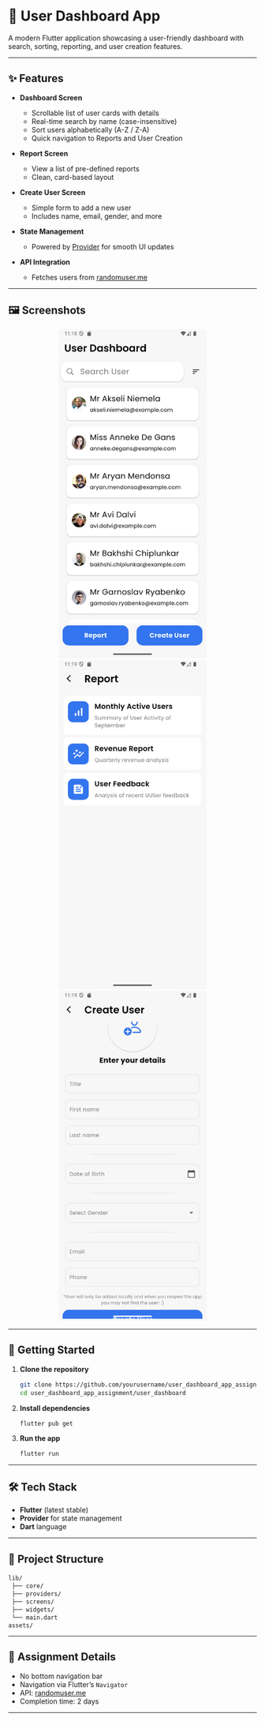 # 📱 User Dashboard App

A modern Flutter application showcasing a user-friendly dashboard with search, sorting, reporting, and user creation features.

---

## ✨ Features

- **Dashboard Screen**
  - Scrollable list of user cards with details
  - Real-time search by name (case-insensitive)
  - Sort users alphabetically (A-Z / Z-A)
  - Quick navigation to Reports and User Creation

- **Report Screen**
  - View a list of pre-defined reports
  - Clean, card-based layout

- **Create User Screen**
  - Simple form to add a new user
  - Includes name, email, gender, and more

- **State Management**
  - Powered by [Provider](https://pub.dev/packages/provider) for smooth UI updates

- **API Integration**
  - Fetches users from [randomuser.me](https://randomuser.me/api/?results=20)

---

## 🖼️ Screenshots

<p align="center">
  <img src="assets/dashboard.png" alt="Dashboard Screen" width="300"/>
  <img src="assets/report.png" alt="Report Screen" width="300"/>
  <img src="assets/create_user.png" alt="Create User Screen" width="300"/>
</p>

---

## 🚀 Getting Started

1. **Clone the repository**
   ```bash
   git clone https://github.com/yourusername/user_dashboard_app_assignment.git
   cd user_dashboard_app_assignment/user_dashboard
   ```

2. **Install dependencies**
   ```bash
   flutter pub get
   ```

3. **Run the app**
   ```bash
   flutter run
   ```

---

## 🛠️ Tech Stack

- **Flutter** (latest stable)
- **Provider** for state management
- **Dart** language

---

## 📂 Project Structure

```
lib/
 ├── core/
 ├── providers/
 ├── screens/
 ├── widgets/
 └── main.dart
assets/
```

---

## 📌 Assignment Details

- No bottom navigation bar
- Navigation via Flutter’s `Navigator`
- API: [randomuser.me](https://randomuser.me/api/?results=20)
- Completion time: 2 days

---
